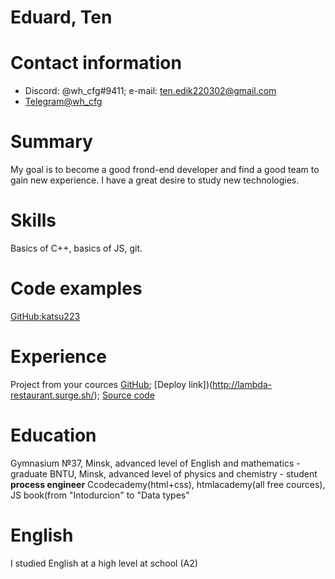 # Eduard, Ten
# Contact information
* Discord: @wh_cfg#9411; e-mail: [ten.edik220302@gmail.com](mailto:ten.edik220302@gmail.com)
* [Telegram@wh_cfg](https://telegram.me/wh_cfg)
# Summary
My goal is to become a good frond-end developer and find a good team to gain new experience. I have a great desire to study  new technologies.
# Skills 
Basics of C++, basics of JS, git.
# Code examples 
[GitHub:katsu223](https://github.com/katsu223/lambda-restaurant)
# Experience
Project from your cources [GitHub](https://github.com/rolling-scopes-school/tasks/blob/2018-Q3/tasks/markup-1.md); [Deploy link])(http://lambda-restaurant.surge.sh/); [Source code](https://github.com/katsu223/lambda-restaurant)
# Education 
Gymnasium №37, Minsk, advanced level of English and mathematics - graduate
BNTU, Minsk, advanced level of physics and chemistry - student
**process engineer**
Сcodecademy(html+css), htmlacademy(all free cources), JS book(from "Intodurcion" to "Data types"
# English 
I studied English at a high level at school (A2)
